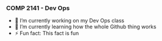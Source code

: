 ### COMP 2141 - Dev Ops

- 🔭 I’m currently working on my Dev Ops class
- 🌱 I’m currently learning how the whole Github thing works
- ⚡ Fun fact: This fact is fun
